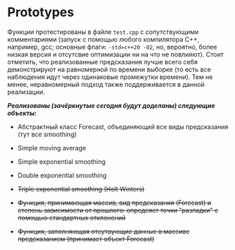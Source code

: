 # Prototypes
Функции протестированы в файле `test.cpp` с сопутствующими комментариями (запуск с помощью любого компилятора C++, например, gcc; основные флаги: `-std=c++20 -O2`, но, вероятно, более низкая версия и отсутсвие оптимизации ни на что не повлияют). Стоит отметить, что реализованные предсказания лучше всего себя демонстрируют на равномерной по времени выборке (то есть все наблюдения идут через одинаковые промежутки времени). Тем не менее, неравномерный подход также поддерживается в данной реализации.

***Реализованы (зачёркнутые сегодня будут доделаны) следующие объекты:***

* Абстрактный класс Forecast, объединяющий все виды предсказания (тут все smoothing)

* Simple moving average

* Simple exponential smoothing

* Double exponential smoothing

* ~~Triple exponential smoothing (Holt Winters)~~

* ~~Функция, принимающая массив, вид предсказания (Forecast) и степень зависимости от прошлого: опредеяет точки "разладки" с помощью стандартных отклонений~~

* ~~Функция, заполняющая отсутвующие данные в массиве предсказанием (принимает объект Forecast)~~ 
